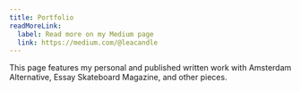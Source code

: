```yaml
---
title: Portfolio
readMoreLink:
  label: Read more on my Medium page
  link: https://medium.com/@leacandle
---
```

This page features my personal and published written work with Amsterdam Alternative, Essay Skateboard Magazine, and other pieces.
